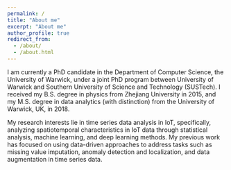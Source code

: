 ```yaml
---
permalink: /
title: "About me"
excerpt: "About me"
author_profile: true
redirect_from: 
  - /about/
  - /about.html
---
```


I am currently a PhD candidate in the Department of Computer Science, the University of Warwick, under a joint PhD program between University of Warwick and Southern University of Science and Technology (SUSTech). I received my B.S. degree in physics from Zhejiang University in 2015, and my M.S. degree in data analytics (with distinction) from the University of Warwick, UK, in 2018.

My research interests lie in time series data analysis in IoT, specifically, analyzing spatiotemporal characteristics in IoT data through statistical analysis, machine learning, and deep learning methods. My previous work has focused on using data-driven approaches to address tasks such as missing value imputation, anomaly detection and localization, and data augmentation in time series data.

